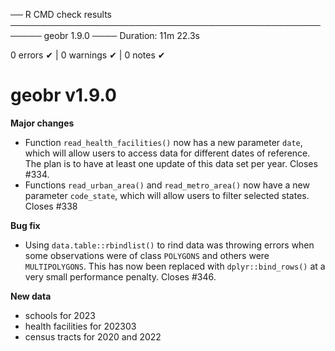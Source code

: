 ── R CMD check results ─────────────────────────────────────────────────────── geobr 1.9.0 ────
Duration: 11m 22.3s

0 errors ✔ | 0 warnings ✔ | 0 notes ✔

# geobr v1.9.0

**Major changes**

- Function `read_health_facilities()` now has a new parameter `date`, which will allow users to access data for different dates of reference. The plan is to have at least one update of this data set per year. Closes #334.
- Functions `read_urban_area()` and `read_metro_area()` now have a new parameter `code_state`, which will allow users to filter selected states. Closes #338

**Bug fix**
- Using `data.table::rbindlist()` to rind data was throwing errors when some observations were of class `POLYGONS` and others were `MULTIPOLYGONS`. This has now been replaced with `dplyr::bind_rows()` at a very small performance penalty. Closes #346.

**New data**
- schools for 2023
- health facilities for 202303
- census tracts for 2020 and 2022

